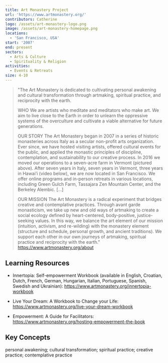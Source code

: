 ```yaml
---
title: Art Monastery Project
url: 'https://www.artmonastery.org/'
contributors: Catherine
logo: /assets/art-monastery-logo.png
image: /assets/art-monastery-homepage.png
locations:
  - 'San Francisco, USA'
start: '2007'
end: present
sectors:
  - Arts & Culture
  - Spirituality & Religion
activities:
  - Events & Retreats
size: 4-10
---
```

> "The Art Monastery is dedicated to cultivating personal awakening and cultural transformation through artmaking, spiritual practice, and reciprocity with the earth.
> 
> WHO
> We are artists who meditate and meditators who make art. We aim to live close to the Earth in order to unlearn the oppressive systems of the overculture and cultivate a viable alternative for future generations. 
> 
> OUR STORY
> The Art Monastery began in 2007 in a series of historic monasteries across Italy as a secular non-profit arts organization. Ever since, we have hosted visiting artists, offered cultural events for the public, and applied the monastic principles of discipline, contemplation, and sustainability to our creative process. In 2016 we moved our operations to a seven-acre farm in Vermont (pictured above). After seven years in Italy, seven years in Vermont, three years in Hawai’i (video below), we are now located in San Francisco. We offer online programs and in-person retreats in various locations, including Green Gulch Farm, Tassajara Zen Mountain Center, and the Berkeley Alembic. [...]
> 
> OUR MISSION
> The Art Monastery is a radical experiment that bridges creative and contemplative practices. Through avant garde monasticism, we take up new and old ways of artmaking to create a social ecology defined by heart-centered, body-positive, justice-seeking values.  In this way, we balance the art element of our mission (intuition, activism, and re-wilding) with the monastery element (structure and schedule, personal growth, and ancient traditions). We support each other in our own journeys of artmaking, spiritual practice and reciprocity with the earth."
> https://www.artmonastery.org/about 
> 
> 

## Learning Resources

- Innertopia: Self-empowerment Workbook (available in English, Croatian, Dutch, French, German, Hungarian, Italian, Portuguese, Spanish, Swedish and Ukrainian): https://www.artmonastery.org/innertopia-workbook 

- Live Your Dream: A Workbook to Change your Life: https://www.artmonastery.org/live-your-dream-workbook 

- Empowerment: A Guide for Facilitators: https://www.artmonastery.org/hosting-empowerment-the-book 

## Key Concepts

personal awakening; cultural transformation; spiritual practice; creative practice; contemplative practice
